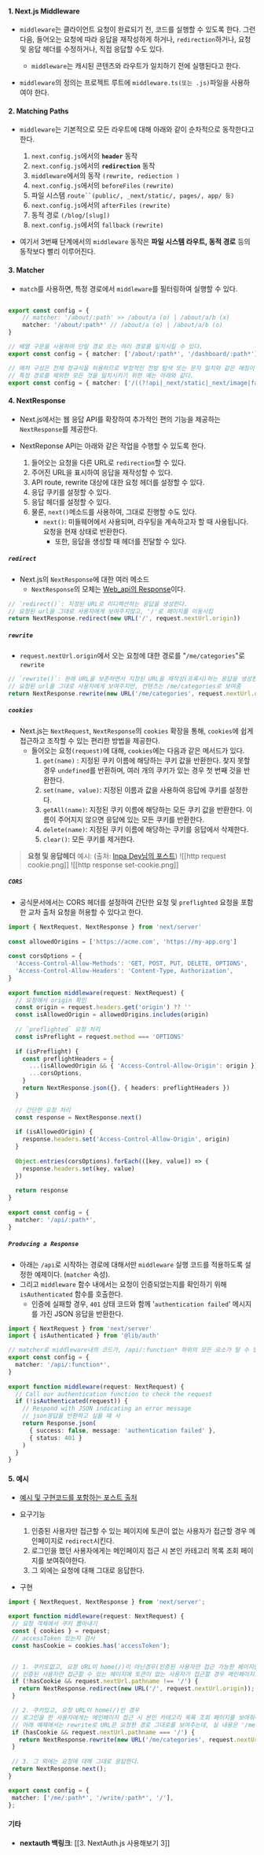 
#### 1. Next.js Middleware

- `middleware`는 클라이언트 요청이 완료되기 전, 코드를 실행할 수 있도록 한다. 그런 다음, 들어오는 요청에 따라 응답을 재작성하게 하거나, `redirection`하거나, 요청 및 응답 헤더를 수정하거나, 직접 응답할 수도 있다.
	- `middleware`는 캐시된 콘텐츠와 라우트가 일치하기 전에 실행된다고 한다. 

- `middleware`의 정의는 프로젝트 루트에 `middleware.ts(또는 .js)`파일을 사용하여야 한다.


#### 2. Matching Paths

- `middleware`는 기본적으로 모든 라우트에 대해 아래와 같이 순차적으로 동작한다고 한다. 
	1. `next.config.js`에서의 **`header`** 동작
	2. `next.config.js`에서의 **`redirection`** 동작
	3. `middleware`에서의 동작 `(rewrite, rediection )`
	4. `next.config.js`에서의 `beforeFiles` `(rewrite)`
	5. 파일 시스템 `route``(public/, _next/static/, pages/, app/ 등)`
	6. `next.config.js`에서의 `afterFiles` `(rewrite)`
	7. 동적 경로 `(/blog/[slug])`
	8. `next.config.js`에서의 `fallback` `(rewrite)`

- 여기서 3번째 단계에서의 `middleware` 동작은 **파일 시스템 라우트, 동적 경로** 등의 동작보다 빨리 이루어진다.


#### 3. Matcher

- `match`를 사용하면, 특정 경로에서 `middleware`를 필터링하여 실행할 수 있다.
```ts

export const config = {
	// matcher: '/about/:path' >> /about/a (o) | /about/a/b (x)
	matcher: '/about/:path*' // /about/a (o) | /about/a/b (o)
}

// 배열 구문을 사용하여 단일 경로 또는 여러 경로를 일치시킬 수 있다.
export const config = { matcher: ['/about/:path*', '/dashboard/:path*'], }

// 매처 구성은 전체 정규식을 허용하므로 부정적인 전방 탐색 또는 문자 일치와 같은 매칭이 지원된다.
// 특정 경로를 제외한 모든 것을 일치시키기 위한 예는 아래와 같다.
export const config = { matcher: ['/((?!api|_next/static|_next/image|favicon.ico).*)', ],}

```


#### 4. NextResponse

- Next.js에서는 웹 응답 API를 확장하여 추가적인 편의 기능을 제공하는 `NextResponse`를 제공한다.

- NextReponse API는 아래와 같은 작업을 수행할 수 있도록 한다.
	1. 들어오는 요청을 다른 URL로 `redirection`할 수 있다.
	2. 주어진 URL을 표시하여 응답을 재작성할 수 있다.
	3. API route, rewrite 대상에 대한 요청 헤더를 설정할 수 있다.
	4. 응답 쿠키를 설정할 수 있다.
	5. 응답 헤더를 설정할 수 있다.
	6. 물론, `next()`메소드를 사용하여, 그대로 진행할 수도 있다.
		- `next()`: 미들웨어에서 사용되며, 라우팅을 계속하고자 할 때 사용됩니다. 요청을 현재 상태로 반환한다. 
			- 또한, 응답을 생성할 때 헤더를 전달할 수 있다.

##### `redirect`

- Next.js의 `NextResponse`에 대한 여러 메소드
	- `NextResponse`의 모체는 [Web_api의 Response](https://developer.mozilla.org/ko/docs/Web/API/Response)이다.
```typescript
// `redirect()`: 지정된 URL로 리디렉션하는 응답을 생성한다.
// 요청된 url을 그대로 사용자에게 보여주지않고, '/'로 페이지를 이동시킴
return NextResponse.redirect(new URL('/', request.nextUrl.origin))
```

##### `rewrite`

-  `request.nextUrl.origin`에서 오는 요청에 대한 경로를 "`/me/categories`"로 `rewrite`
```typescript
// `rewrite()`: 원래 URL을 보존하면서 지정된 URL을 재작성(프록시)하는 응답을 생성한다.
// 요청된 url을 그대로 사용자에게 보여주지만, 컨텐츠는 /me/categories로 보여줌
return NextResponse.rewrite(new URL('/me/categories', request.nextUrl.origin))
```

##### `cookies`

-  Next.js는 `NextRequest`, `NextResponse`의 `cookies` 확장을 통해, `cookies`에 쉽게 접근하고 조작할 수 있는 편리한 방법을 제공한다.
	- 들어오는 요청`(request)`에 대해, `cookies`에는 다음과 같은 메서드가 있다.
		1. `get(name)` : 지정된 쿠키 이름에 해당하는 쿠키 값을 반환한다. 찾지 못할 경우 `undefined`를 반환하며, 여러 개의 쿠키가 있는 경우 첫 번째 것을 반환한다.
		2. `set(name, value)`: 지정된 이름과 값을 사용하여 응답에 쿠키를 설정한다.
		3. `getAll(name)`: 지정된 쿠키 이름에 해당하는 모든 쿠키 값을 반환한다. 이름이 주어지지 않으면 응답에 있는 모든 쿠키를 반환한다.
		4. `delete(name)`: 지정된 쿠키 이름에 해당하는 쿠키를 응답에서 삭제한다.
		5. `clear()`: 모든 쿠키를 제거한다. 

> **요청 및 응답헤더** 예시:  (출처: [Inpa Dev님의 포스트](https://inpa.tistory.com/entry/HTTP-%F0%9F%8C%90-%EC%9B%B9-%EB%B8%8C%EB%9D%BC%EC%9A%B0%EC%A0%80%EC%9D%98-%EC%BF%A0%ED%82%A4-%EA%B0%9C%EB%85%90-Cookie-%ED%97%A4%EB%8D%94-%EB%8B%A4%EB%A3%A8%EA%B8%B0#cookie_%EC%9A%94%EC%B2%AD_%ED%97%A4%EB%8D%94))
![[http request cookie.png]]
![[http response set-cookie.png]]

##### `CORS`

- 공식문서에서는 CORS 헤더를 설정하여 간단한 요청 및 `preflighted` 요청을 포함한 교차 출처 요청을 허용할 수 있다고 한다.
```ts
import { NextRequest, NextResponse } from 'next/server'
 
const allowedOrigins = ['https://acme.com', 'https://my-app.org']
 
const corsOptions = {
  'Access-Control-Allow-Methods': 'GET, POST, PUT, DELETE, OPTIONS',
  'Access-Control-Allow-Headers': 'Content-Type, Authorization',
}
 
export function middleware(request: NextRequest) {
  // 요청에서 origin 확인
  const origin = request.headers.get('origin') ?? ''
  const isAllowedOrigin = allowedOrigins.includes(origin)
 
  // `preflighted` 요청 처리
  const isPreflight = request.method === 'OPTIONS'
 
  if (isPreflight) {
    const preflightHeaders = {
      ...(isAllowedOrigin && { 'Access-Control-Allow-Origin': origin }),
      ...corsOptions,
    }
    return NextResponse.json({}, { headers: preflightHeaders })
  }
 
  // 간단한 요청 처리
  const response = NextResponse.next()
 
  if (isAllowedOrigin) {
    response.headers.set('Access-Control-Allow-Origin', origin)
  }
 
  Object.entries(corsOptions).forEach(([key, value]) => {
    response.headers.set(key, value)
  })
 
  return response
}
 
export const config = {
  matcher: '/api/:path*',
}
```

##### `Producing a Response`

- 아래는 `/api`로 시작하는 경로에 대해서만 `middleware` 실행 코드를 적용하도록 설정한 예제이다. (`matcher` 속성).
- 그리고 `middleware` 함수 내에서는 요청이 인증되었는지를 확인하기 위해 `isAuthenticated` 함수를 호출한다. 
	- 인증에 실패할 경우, `401` 상태 코드와 함께 '`authentication failed`' 메시지를 가진 JSON 응답을 반환한다.
```ts
import { NextRequest } from 'next/server'
import { isAuthenticated } from '@lib/auth'

// matcher로 middleware내의 코드가, /api/:function* 하위의 모든 요소가 탈 수 있도록
export const config = {
  matcher: '/api/:function*',
}
 
export function middleware(request: NextRequest) {
  // Call our authentication function to check the request
  if (!isAuthenticated(request)) {
    // Respond with JSON indicating an error message
    // json응답을 반환하고 싶을 때 사
    return Response.json(
      { success: false, message: 'authentication failed' },
      { status: 401 }
    )
  }
}
```


#### 5. 예시

 - [예시 및 구현코드를 포함하는 포스트 출처](https://velog.io/@pds0309/nextjs-%EB%AF%B8%EB%93%A4%EC%9B%A8%EC%96%B4%EB%9E%80)

-  요구기능
	1. 인증된 사용자만 접근할 수 있는 페이지에 토큰이 없는 사용자가 접근할 경우 메인페이지로 `redirect`시킨다.
	2. 로그인을 했던 사용자에게는 메인페이지 접근 시 본인 카테고리 목록 조회 페이지를 보여줘야한다.
	3. 그 외에는 요청에 대해 그대로 응답한다.

- 구현
 ```typescript
import { NextRequest, NextResponse } from 'next/server';

export function middleware(request: NextRequest) {
  // 요청 객체에서 쿠키 뽑아내기
  const { cookies } = request;
  // accessToken 있는지 검사
  const hasCookie = cookies.has('accessToken');


  // 1. 쿠키도없고, 요청 URL이 home(/)이 아닌경우(인증된 사용자만 접근 가능한 페이지인경우)
  // 인증된 사용자만 접근할 수 있는 페이지에 토큰이 없는 사용자가 접근할 경우 메인페이지로 redirect시킨다
  if (!hasCookie && request.nextUrl.pathname !== '/') {
    return NextResponse.redirect(new URL('/', request.nextUrl.origin));
  }

  // 2. 쿠키있고, 요청 URL이 home(/)인 경우
  // 로그인을 한 사용자에게는 메인페이지 접근 시 본인 카테고리 목록 조회 페이지를 보여줘야한다.
  // 아래 예제에서는 rewrite로 URL은 요청한 경로 그대로를 보여주는데, 실 내용은 '/me/categories'로 보여준다
  if (hasCookie && request.nextUrl.pathname === '/') {
    return NextResponse.rewrite(new URL('/me/categories', request.nextUrl.origin));
  }
  
  // 3. 그 외에는 요청에 대해 그대로 응답한다.
  return NextResponse.next();
}

export const config = {
  matcher: ['/me/:path*', '/write/:path*', '/'],
};
```

#### 기타

- **nextauth 백링크**: [[3. NextAuth.js 사용해보기 3]]
